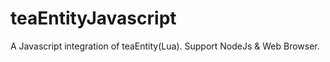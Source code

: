 # teaEntityJavascript
A Javascript integration of teaEntity(Lua). Support NodeJs &amp; Web Browser.
